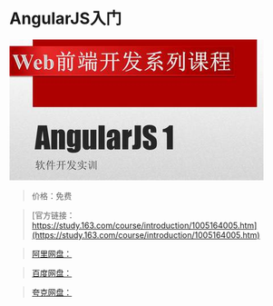 # AngularJS入门

![img](../../../assets/study163/free/933e5da7-d5d9-4f33-a1a1-cf5f3c58086c.JPG)

> 价格：免费

> [官方链接：https://study.163.com/course/introduction/1005164005.htm](https://study.163.com/course/introduction/1005164005.htm)

> [阿里网盘：]()

> [百度网盘：]()

> [夸克网盘：]()
